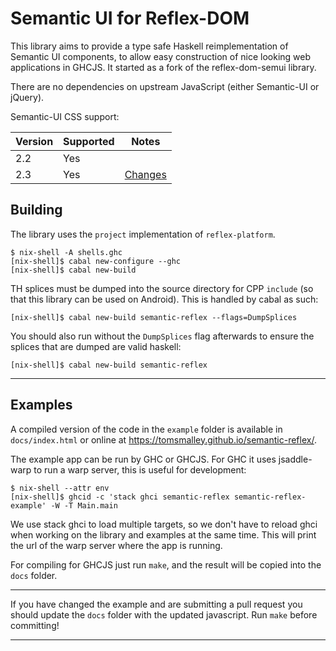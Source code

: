 # Semantic UI for Reflex-DOM

This library aims to provide a type safe Haskell reimplementation of Semantic UI components, to allow easy construction of nice looking web applications in GHCJS. It started as a fork of the reflex-dom-semui library.

There are no dependencies on upstream JavaScript (either Semantic-UI or jQuery).

Semantic-UI CSS support:

| Version | Supported | Notes                                   |
| ------- | --------- | --------------------------------------- |
| 2.2     | Yes       |                                         |
| 2.3     | Yes       | [Changes](https://semantic-ui.com/introduction/new.html#/twothree) |

## Building

The library uses the `project` implementation of `reflex-platform`.

    $ nix-shell -A shells.ghc
    [nix-shell]$ cabal new-configure --ghc
    [nix-shell]$ cabal new-build

TH splices must be dumped into the source directory for CPP `include` (so
that this library can be used on Android). This is handled by cabal as such:

    [nix-shell]$ cabal new-build semantic-reflex --flags=DumpSplices

You should also run without the `DumpSplices` flag afterwards to ensure the
splices that are dumped are valid haskell:

    [nix-shell]$ cabal new-build semantic-reflex

---

## Examples

A compiled version of the code in the `example` folder is available in `docs/index.html` or online at https://tomsmalley.github.io/semantic-reflex/.

The example app can be run by GHC or GHCJS. For GHC it uses jsaddle-warp to run
a warp server, this is useful for development:

    $ nix-shell --attr env
    [nix-shell]$ ghcid -c 'stack ghci semantic-reflex semantic-reflex-example' -W -T Main.main

We use stack ghci to load multiple targets, so we don't have to reload ghci when
working on the library and examples at the same time.
This will print the url of the warp server where the app is running.

For compiling for GHCJS just run `make`, and the result will be copied into the
`docs` folder.

---

If you have changed the example and are submitting a pull request you should
update the `docs` folder with the updated javascript. Run `make` before
committing!

---
